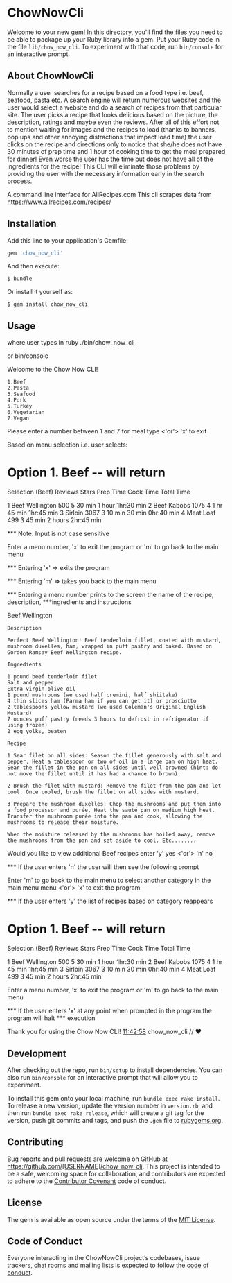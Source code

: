 # ChowNowCli

Welcome to your new gem! In this directory, you'll find the files you need to be able to package up your Ruby library into a gem. Put your Ruby code in the file `lib/chow_now_cli`. To experiment with that code, run `bin/console` for an interactive prompt.

## About ChowNowCli

Normally a user searches for a recipe based on a food type i.e. beef, seafood, pasta etc. A search engine will return numerous websites and the user would select a website and do a search of recipes from that particular site. The user picks a recipe that looks delicious based on the picture, the description, ratings and maybe even the reviews. After all of this effort not to mention waiting for images and the recipes to load (thanks to banners, pop ups and other annoying distractions that impact load time) the user clicks on the recipe and directions only to notice that she/he does not have 30 minutes of prep time and 1 hour of cooking time to get the meal prepared for dinner! Even worse the user has the time but does not have all of the ingredients for the recipe! This CLI will eliminate those problems by providing the user with the necessary information early in the search process.


A command line interface for AllRecipes.com
This cli scrapes data from 
https://www.allrecipes.com/recipes/


## Installation

Add this line to your application's Gemfile:

```ruby
gem 'chow_now_cli'
```

And then execute:

    $ bundle

Or install it yourself as:

    $ gem install chow_now_cli

## Usage

where user types in ruby ./bin/chow_now_cli

or bin/console

Welcome to the Chow Now CLI!

	1.Beef
	2.Pasta
	3.Seafood
	4.Pork
	5.Turkey
	6.Vegetarian
	7.Vegan

Please enter a number between 1 and 7 for meal type <'or'> 'x' to exit



Based on menu selection i.e. user selects:
   
 # Option 1. Beef -- will return 
   
 Selection (Beef) 		Reviews  	Stars	Prep Time  Cook Time 	Total Time

  1 Beef Wellington    	500 		5		30 min	   	1 hour		1hr:30 min
  2 Beef Kabobs			1075 		4		1 hr  		45 min		1hr:45 min
  3 Sirloin				3067		3		10 min 		30 min		0hr:40 min
  4 Meat Loaf			499			3		45 min 		2 hours		2hr:45 min

 *** Note: Input is not case sensitive

 Enter a menu number, 'x' to exit the program or 'm' to go back to the main menu

 *** Entering 'x' => exits the program

 *** Entering 'm' => takes you back to the main menu

 *** Entering a menu number prints to the screen the name of the recipe, description, ***ingredients and instructions

 
 Beef Wellington
   
	Description 

	Perfect Beef Wellington! Beef tenderloin fillet, coated with mustard, mushroom duxelles, ham, wrapped in puff pastry and baked. Based on Gordon Ramsay Beef Wellington recipe.

	Ingredients

	1 pound beef tenderloin filet
	Salt and pepper
	Extra virgin olive oil
	1 pound mushrooms (we used half cremini, half shiitake)
	4 thin slices ham (Parma ham if you can get it) or prosciutto
	2 tablespoons yellow mustard (we used Coleman's Original English Mustard)
	7 ounces puff pastry (needs 3 hours to defrost in refrigerator if using frozen)
	2 egg yolks, beaten

	Recipe

	1 Sear filet on all sides: Season the fillet generously with salt and pepper. Heat a tablespoon or two of oil in a large pan on high heat. Sear the fillet in the pan on all sides until well browned (hint: do not move the fillet until it has had a chance to brown).

	2 Brush the filet with mustard: Remove the filet from the pan and let cool. Once cooled, brush the fillet on all sides with mustard.

	3 Prepare the mushroom duxelles: Chop the mushrooms and put them into a food processor and purée. Heat the sauté pan on medium high heat. Transfer the mushroom purée into the pan and cook, allowing the mushrooms to release their moisture.

	When the moisture released by the mushrooms has boiled away, remove the mushrooms from the pan and set aside to cool. Etc........


Would you like to view additional Beef recipes enter 'y' yes <'or'> 'n' no

*** If the user enters 'n' the user will then see the following prompt

Enter 'm' to go back to the main menu to select another category in the main menu menu <'or'> 'x' to exit the program 

*** If the user enters 'y' the list of recipes based on category reappears

 # Option 1. Beef -- will return 
   
 Selection (Beef) 		Reviews  	Stars	Prep Time  Cook Time 	Total Time

  1 Beef Wellington    	500 		5		30 min	   	1 hour		1hr:30 min
  2 Beef Kabobs			1075 		4		1 hr  		45 min		1hr:45 min
  3 Sirloin				3067		3		10 min 		30 min		0hr:40 min
  4 Meat Loaf			499			3		45 min 		2 hours		2hr:45 min

Enter a menu number, 'x' to exit the program or 'm' to go back to the main menu

*** If the user enters 'x' at any point when prompted in the program the program will halt
*** execution 

Thank you for using the Chow Now CLI!
[11:42:58](master) chow_now_cli
// ♥ 


## Development

After checking out the repo, run `bin/setup` to install dependencies. You can also run `bin/console` for an interactive prompt that will allow you to experiment.

To install this gem onto your local machine, run `bundle exec rake install`. To release a new version, update the version number in `version.rb`, and then run `bundle exec rake release`, which will create a git tag for the version, push git commits and tags, and push the `.gem` file to [rubygems.org](https://rubygems.org).

## Contributing

Bug reports and pull requests are welcome on GitHub at https://github.com/[USERNAME]/chow_now_cli. This project is intended to be a safe, welcoming space for collaboration, and contributors are expected to adhere to the [Contributor Covenant](http://contributor-covenant.org) code of conduct.

## License

The gem is available as open source under the terms of the [MIT License](https://opensource.org/licenses/MIT).

## Code of Conduct

Everyone interacting in the ChowNowCli project’s codebases, issue trackers, chat rooms and mailing lists is expected to follow the [code of conduct](https://github.com/[USERNAME]/chow_now_cli/blob/master/CODE_OF_CONDUCT.md).
